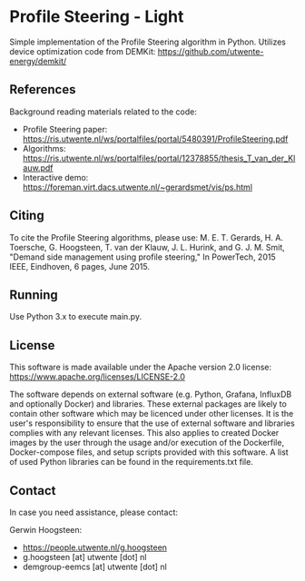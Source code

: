 # Profile Steering - Light

Simple implementation of the Profile Steering algorithm in Python. Utilizes device optimization code from DEMKit: https://github.com/utwente-energy/demkit/

## References

Background reading materials related to the code:
- Profile Steering paper: https://ris.utwente.nl/ws/portalfiles/portal/5480391/ProfileSteering.pdf
- Algorithms: https://ris.utwente.nl/ws/portalfiles/portal/12378855/thesis_T_van_der_Klauw.pdf
- Interactive demo: https://foreman.virt.dacs.utwente.nl/~gerardsmet/vis/ps.html

## Citing

To cite the Profile Steering algorithms, please use:
M. E. T. Gerards, H. A. Toersche, G. Hoogsteen, T. van der Klauw, J. L. Hurink, and G. J. M. Smit, "Demand side management using profile steering," In PowerTech, 2015 IEEE, Eindhoven, 6 pages, June 2015.

## Running

Use Python 3.x to execute main.py.

## License

This software is made available under the Apache version 2.0 license: https://www.apache.org/licenses/LICENSE-2.0

The software depends on external software (e.g. Python, Grafana, InfluxDB and optionally Docker) and libraries. These external packages are likely to contain other software which may be licenced under other licenses. It is the user's responsibility to ensure that the use of external software and libraries complies with any relevant licenses. This also applies to created Docker images by the user through the usage and/or execution of the Dockerfile, Docker-compose files, and setup scripts provided with this software. A list of used Python libraries can be found in the requirements.txt file.

## Contact
In case you need assistance, please contact:

Gerwin Hoogsteen:
- https://people.utwente.nl/g.hoogsteen
- g.hoogsteen [at] utwente [dot] nl
- demgroup-eemcs [at] utwente [dot] nl
